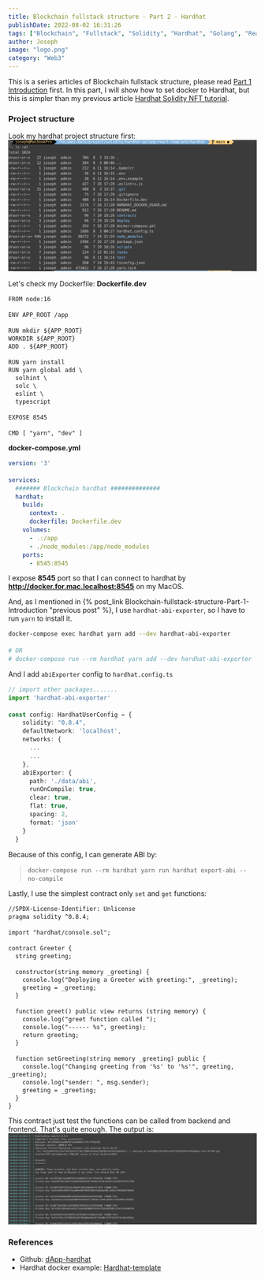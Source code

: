 ```yaml
---
title: Blockchain fullstack structure - Part 2 - Hardhat
publishDate: 2022-08-02 16:31:26
tags: ["Blockchain", "Fullstack", "Solidity", "Hardhat", "Golang", "Reactjs", "Next.js"]
author: Joseph
image: "logo.png"
category: "Web3"
---
```


This is a series articles of Blockchain fullstack structure, please read [Part 1 Introduction](./Blockchain-fullstack-structure-Part-1-Introduction) first. In this part, I will show how to set docker to Hardhat, but this is simpler than my previous article [Hardhat Solidity NFT tutorial](./Hardhat-Solidity-and-NFT-Part-1).
<!-- more -->

### Project structure
Look my hardhat project structure first:
![project structure](project-structure.png)

Let's check my Dockerfile:
**Dockerfile.dev**
```
FROM node:16

ENV APP_ROOT /app

RUN mkdir ${APP_ROOT}
WORKDIR ${APP_ROOT}
ADD . ${APP_ROOT}

RUN yarn install
RUN yarn global add \
  solhint \
  solc \
  eslint \
  typescript

EXPOSE 8545

CMD [ "yarn", "dev" ]
```

**docker-compose.yml**
```yaml
version: '3'

services:
  ####### Blockchain hardhat ##############
  hardhat:
    build:
      context: .
      dockerfile: Dockerfile.dev
    volumes:
      - .:/app
      - ./node_modules:/app/node_modules
    ports:
      - 8545:8545
```
I expose **8545** port so that I can connect to hardhat by **http://docker.for.mac.localhost:8545** on my MacOS.

And, as I mentioned in {% post_link Blockchain-fullstack-structure-Part-1-Introduction "previous post" %}, I use `hardhat-abi-exporter`, so I have to run `yarn` to install it.
```bash
docker-compose exec hardhat yarn add --dev hardhat-abi-exporter

# OR
# docker-compose run --rm hardhat yarn add --dev hardhat-abi-exporter
```

And I add `abiExporter` config to `hardhat.config.ts`
```typescript
// import other packages.......
import 'hardhat-abi-exporter'

const config: HardhatUserConfig = {
    solidity: "0.8.4",
    defaultNetwork: 'localhost',
    networks: {
      ...
      ...
    },
    abiExporter: {
      path: './data/abi',
      runOnCompile: true,
      clear: true,
      flat: true,
      spacing: 2,
      format: 'json'
    }
  }
```

Because of this config, I can generate ABI by:
> `docker-compose run --rm hardhat yarn run hardhat export-abi --no-compile`

Lastly, I use the simplest contract only `set` and `get` functions:
```solidity
//SPDX-License-Identifier: Unlicense
pragma solidity ^0.8.4;

import "hardhat/console.sol";

contract Greeter {
  string greeting;

  constructor(string memory _greeting) {
    console.log("Deploying a Greeter with greeting:", _greeting);
    greeting = _greeting;
  }

  function greet() public view returns (string memory) {
    console.log("greet function called ");
    console.log("------ %s", greeting);
    return greeting;
  }

  function setGreeting(string memory _greeting) public {
    console.log("Changing greeting from '%s' to '%s'", greeting, _greeting);
    console.log("sender: ", msg.sender);
    greeting = _greeting;
  }
}
```

This contract just test the functions can be called from  backend and frontend. That's quite enough.
The output is:
![output](output.png)

### References
- Github: [dApp-hardhat](https://github.com/josephMG/dApp-hardhat)
- Hardhat docker example: [Hardhat-template](https://github.com/garethfuller/hardhat-template)
